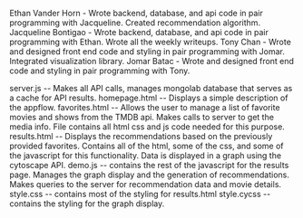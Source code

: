 Ethan Vander Horn - Wrote backend, database, and api code in pair programming with Jacqueline. Created recommendation algorithm.
Jacqueline Bontigao - Wrote backend, database, and api code in pair programming with Ethan. Wrote all the weekly writeups.
Tony Chan - Wrote and designed front end code and styling in pair programming with Jomar. Integrated visualization library.
Jomar Batac - Wrote and designed front end code and styling in pair programming with Tony.


server.js -- Makes all API calls, manages mongolab database that serves as a cache for API results.
homepage.html -- Displays a simple description of the appflow.
favorites.html -- Allows the user to manage a list of favorite movies and shows from the TMDB api. Makes calls to server to get the media info. File contains all html css and js code needed for this purpose. 
results.html -- Displays the recommendations based on the previously provided favorites. Contains all of the html, some of the css, and some of the javascript for this functionality. Data is displayed in a graph using the cytoscape API.
demo.js -- contains the rest of the javascript for the results page. Manages the graph display and the generation of recommendations. Makes queries to the server for recommendation data and movie details.
style.css -- contains most of the styling for results.html
style.cycss -- contains the styling for the graph display.
